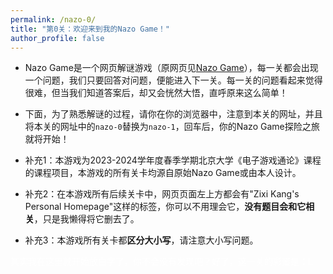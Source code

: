 ```yaml
---
permalink: /nazo-0/
title: "第0关：欢迎来到我的Nazo Game！"
author_profile: false
---
```


- Nazo Game是一个网页解谜游戏（原网页见[Nazo Game](https://nazo.one-story.cn/)），每一关都会出现一个问题，我们只要回答对问题，便能进入下一关。每一关的问题看起来觉得很难，但当我们知道答案后，却又会恍然大悟，直呼原来这么简单！

- 下面，为了熟悉解谜的过程，请你在你的浏览器中，注意到本关的网址，并且将本关的网址中的`nazo-0`替换为`nazo-1`，回车后，你的Nazo Game探险之旅就将开始！

- 补充1：本游戏为2023-2024学年度春季学期北京大学《电子游戏通论》课程的课程项目，本游戏的所有关卡均源自原始Nazo Game或由本人设计。
- 补充2：在本游戏所有后续关卡中，网页页面左上方都会有"Zixi Kang's Personal Homepage"这样的标签，你可以不用理会它，**没有题目会和它相关**，只是我懒得将它删去了。
- 补充3：本游戏所有关卡都**区分大小写**，请注意大小写问题。
 
 
 
 
<p style="color: white;">其实我在这里就开始放白字了，你不会没有发现吧？好了，这一关的彩蛋是：L</p>